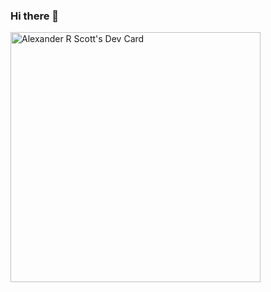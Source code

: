 ### Hi there 👋

<!--
**axrs/axrs** is a ✨ _special_ ✨ repository because its `README.md` (this file) appears on your GitHub profile.

Here are some ideas to get you started:

- 🔭 I’m currently working on ...
- 🌱 I’m currently learning ...
- 👯 I’m looking to collaborate on ...
- 🤔 I’m looking for help with ...
- 💬 Ask me about ...
- 📫 How to reach me: ...
- 😄 Pronouns: ...
- ⚡ Fun fact: ...
-->

<a href="https://app.daily.dev/AXRS"><img src="https://api.daily.dev/devcards/160f51bf5fe944e996a55aa3b15eb4dc.png?r=imc" width="400" alt="Alexander R Scott's Dev Card"/></a>
